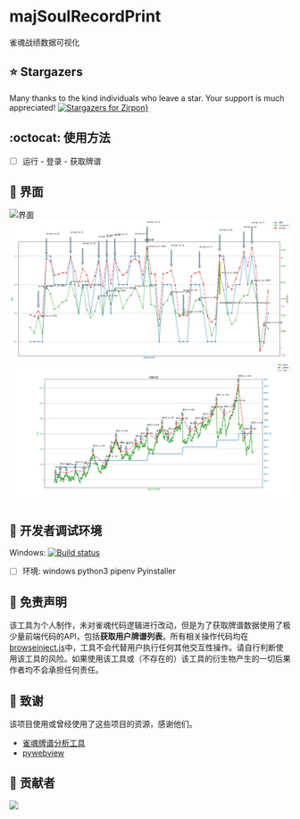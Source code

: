 # majSoulRecordPrint
 雀魂战绩数据可视化

## ⭐ Stargazers

Many thanks to the kind individuals who leave a star.
Your support is much appreciated!
[![Stargazers for Zirpon}](https://reporoster.com/stars/Zirpon/majSoulRecordPrint)](https://github.com/Zirpon/majSoulRecordPrint/stargazers)


## :octocat: 使用方法

- [ ] 运行 - 登录 - 获取牌谱

## :key: 界面

![界面](interface.gif)
![近期战绩表](./doc/九宫格烈火精灵-15707046-MajSoulTrends.png)
![全期战绩表](./doc/九宫格烈火精灵-15707046-MajSoulHistory.png)

## :gun: 开发者调试环境

Windows: [![Build status](https://ci.appveyor.com/api/projects/status/fyirnuhsunq73brc?svg=true)](https://ci.appveyor.com/project/zyr17/majsoulpaipuanalyzer)

- [ ] 环境: windows python3 pipenv Pyinstaller

## :closed_book: 免责声明
该工具为个人制作，未对雀魂代码逻辑进行改动，但是为了获取牌谱数据使用了极少量前端代码的API，包括**获取用户牌谱列表**。所有相关操作代码均在[browseinject.js](assets/browseinject.js)中，工具不会代替用户执行任何其他交互性操作。请自行判断使用该工具的风险。如果使用该工具或（不存在的）该工具的衍生物产生的一切后果作者均不会承担任何责任。

## :art: 致谢

该项目使用或曾经使用了这些项目的资源，感谢他们。

- [雀魂牌谱分析工具](https://github.com/zyr17/MajsoulPaipuAnalyzer)
- [pywebview](https://github.com/r0x0r/pywebview/)

## :poultry_leg: 贡献者
<a href="https://github.com/Zirpon/majSoulRecordPrint/graphs/contributors">
  <img src="https://contrib.rocks/image?repo=Zirpon/majSoulRecordPrint" />
</a>